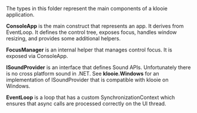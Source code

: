 ﻿The types in this folder represent the main components of a klooie application.

**ConsoleApp** is the main construct that represents an app. It derives from EventLoop. It defines the control tree, exposes focus, handles window resizing, and provides some additional helpers.

**FocusManager** is an internal helper that manages control focus. It is exposed via ConsoleApp.

**ISoundProvider** is an interface that defines Sound APIs. Unfortunately there is no cross platform sound in .NET. See **klooie.Windows** for an implementation of ISoundProvider that is compatible with klooie on Windows.

**EventLoop** is a loop that has a custom SynchronizationContext which ensures that async calls are processed correctly on the UI thread.

